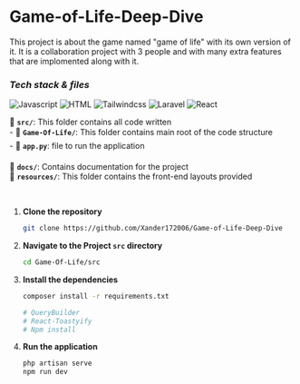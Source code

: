 # Game-of-Life-Deep-Dive

This project is about the game named "game of life" with its own version of it.
It is a collaboration project with 3 people and with many extra features that are implomented along with it.

### _Tech stack & files_
![Javascript](https://img.shields.io/badge/Javascript-3776AB?style=for-the-badge&labelColor=F0DB4F&logo=javascript&logoColor=black&color=F0DB4F)
![HTML](https://img.shields.io/badge/HTML5-E34F26?style=for-the-badge&logo=html5&logoColor=white)
![Tailwindcss](https://img.shields.io/badge/Tailwindcss-38B2AC?style=for-the-badge&labelColor=38B2AC&logo=tailwind-css&logoColor=white)
![Laravel](https://img.shields.io/badge/Laravel-FF2D20?style=for-the-badge&labelColor=FF2D20&logo=laravel&logoColor=white)
![React](https://img.shields.io/badge/React-61DAFB?style=for-the-badge&labelColor=61DAFB&logo=react&logoColor=black)


📁 **`src/`**: This folder contains all code written <br />
    - 📁 **`Game-Of-Life/`**: This folder contains main root of the code structure <br />
            - 📄 **`app.py`**: file to run the application

📁 **`docs/`**: Contains documentation for the project <br />
📁 **`resources/`**: This folder contains the front-end layouts provided  <br />


<br />

1. **Clone the repository**

    ```bash
    git clone https://github.com/Xander172006/Game-of-Life-Deep-Dive
    ```

2. **Navigate to the Project `src` directory**

    ```bash
    cd Game-Of-Life/src
    ```

3. **Install the dependencies**

    ```bash
    composer install -r requirements.txt

    # QueryBuilder
    # React-Toastyify
    # Npm install
    ```

4. **Run the application**

    ```bash
    php artisan serve
    npm run dev
    ```
